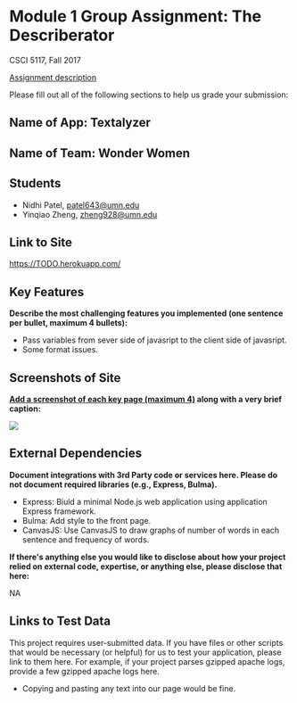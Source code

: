 # Module 1 Group Assignment: The Describerator

CSCI 5117, Fall 2017

[Assignment description](https://docs.google.com/document/d/1956Z3EZJi9RWU6JqPHEh5ZZBmDOKFex-HtsBLz66tt4/edit#)

Please fill out all of the following sections to help us grade your submission:


## Name of App: Textalyzer


## Name of Team: Wonder Women


## Students

* Nidhi Patel, patel643@umn.edu
* Yinqiao Zheng, zheng928@umn.edu


## Link to Site

<https://TODO.herokuapp.com/>


## Key Features

**Describe the most challenging features you implemented
(one sentence per bullet, maximum 4 bullets):**

* Pass variables from sever side of javasript to the client side of javasript.
* Some format issues.


## Screenshots of Site

**[Add a screenshot of each key page (maximum 4)](https://stackoverflow.com/questions/10189356/how-to-add-screenshot-to-readmes-in-github-repository)
along with a very brief caption:**

![](https://media.giphy.com/media/gJIJjrdhO5OYo/giphy.gif)


## External Dependencies

**Document integrations with 3rd Party code or services here.
Please do not document required libraries (e.g., Express, Bulma).**

* Express: Biuld a minimal Node.js web application using application Express framework.
* Bulma: Add style to the front page.
* CanvasJS: Use CanvasJS to draw graphs of number of words in each sentence and frequency of words.


**If there's anything else you would like to disclose about how your project
relied on external code, expertise, or anything else, please disclose that
here:**

NA


## Links to Test Data

This project requires user-submitted data.  If you have files or other scripts 
that would be necessary (or helpful) for us to test your application, please 
link to them here.  For example, if your project parses gzipped apache logs, 
provide a few gzipped apache logs here.

* Copying and pasting any text into our page would be fine. 

